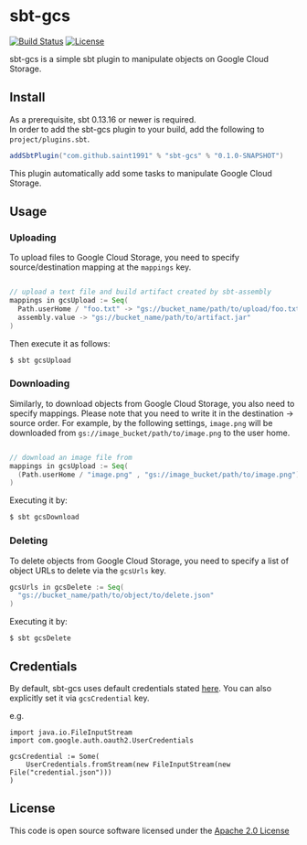 # sbt-gcs

[![Build Status](https://travis-ci.org/saint1991/sbt-gcs.svg?branch=master)](https://travis-ci.org/saint1991/sbt-gcs)
[![License](https://img.shields.io/badge/License-Apache%202.0-blue.svg)](https://opensource.org/licenses/Apache-2.0)

sbt-gcs is a simple sbt plugin to manipulate objects on Google Cloud Storage.


## Install

As a prerequisite, sbt 0.13.16 or newer is required.  
In order to add the sbt-gcs plugin to your build, add the following to `project/plugins.sbt`.


```project/plugins.sbt
addSbtPlugin("com.github.saint1991" % "sbt-gcs" % "0.1.0-SNAPSHOT")
```

This plugin automatically add some tasks to manipulate Google Cloud Storage.


## Usage

### Uploading

To upload files to Google Cloud Storage, you need to specify source/destination mapping at the `mappings` key.

```build.sbt

// upload a text file and build artifact created by sbt-assembly
mappings in gcsUpload := Seq(
  Path.userHome / "foo.txt" -> "gs://bucket_name/path/to/upload/foo.txt",
  assembly.value -> "gs://bucket_name/path/to/artifact.jar" 
)
```

Then execute it as follows:
```bash
$ sbt gcsUpload
```


### Downloading

Similarly, to download objects from Google Cloud Storage, you also need to specify mappings.
Please note that you need to write it in the destination -> source order.
For example, by the following settings, `image.png` will be downloaded from 
`gs://image_bucket/path/to/image.png` to the user home.

```build.sbt

// download an image file from  
mappings in gcsUpload := Seq(
  (Path.userHome / "image.png" , "gs://image_bucket/path/to/image.png") 
)
```

Executing it by:

```bash
$ sbt gcsDownload
```


### Deleting

To delete objects from Google Cloud Storage, you need to specify a list of 
object URLs to delete via the `gcsUrls` key.

```build.sbt
gcsUrls in gcsDelete := Seq(
  "gs://bucket_name/path/to/object/to/delete.json"
)
``` 

Executing it by:
```
$ sbt gcsDelete
```

## Credentials
By default, sbt-gcs uses default credentials stated [here](https://cloud.google.com/video-intelligence/docs/common/auth).  You can also explicitly set it via `gcsCredential` key.

e.g.
```
import java.io.FileInputStream
import com.google.auth.oauth2.UserCredentials

gcsCredential := Some(
    UserCredentials.fromStream(new FileInputStream(new File("credential.json")))
)
```


## License
This code is open source software licensed under the [Apache 2.0 License](http://www.apache.org/licenses/LICENSE-2.0)